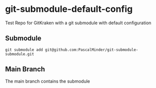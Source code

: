 # git-submodule-default-config
Test Repo for GitKraken with a git submodule with default configuration

## Submodule
```
git submodule add git@github.com:PascalMinder/git-submodule-submodule.git
```

## Main Branch
The main branch contains the submodule
